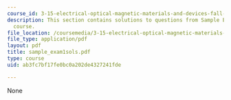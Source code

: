 ```yaml
---
course_id: 3-15-electrical-optical-magnetic-materials-and-devices-fall-2006
description: This section contains solutions to questions from Sample Exam 1 of the
  course.
file_location: /coursemedia/3-15-electrical-optical-magnetic-materials-and-devices-fall-2006/ab3fc7bf17fe0bc0a202de4327241fde_sample_exam1sols.pdf
file_type: application/pdf
layout: pdf
title: sample_exam1sols.pdf
type: course
uid: ab3fc7bf17fe0bc0a202de4327241fde

---
```

None